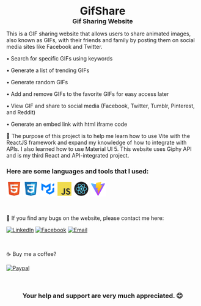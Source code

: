 <h1 align="center" style="margin: 0">GifShare</h1>
<h3 align="center" style="margin: 0">Gif Sharing Website</h3>

<p align="left">
  This is a GIF sharing website that allows users to share animated images, also known as GIFs, with their friends and family by posting them on social media sites like Facebook and Twitter.
</p>

<p align="left">• Search for specific GIFs using keywords</p>
<p align="left">• Generate a list of trending GIFs</p>
<p align="left">• Generate random GIFs</p>
<p align="left">• Add and remove GIFs to the favorite GIFs for easy access later</p>
<p align="left">• View GIF and share to social media (Facebook, Twitter, Tumblr, Pinterest, and Reddit)</p>
<p align="left">• Generate an embed link with html iframe code</p>

<p align="left">🌱 The purpose of this project is to help me learn how to use Vite with the ReactJS framework and expand my knowledge of how to integrate with APIs. I also learned how to use Material UI 5. This website uses Giphy API and is my third React and API-integrated project.</p>

<h3 align="left">Here are some languages and tools that I used:</h3>
<p align="left">
  <img src="https://github.com/melchie04/melchie04/blob/main/logos/html5.png" alt="html5" width="40" height="40" />
  <img src="https://github.com/melchie04/melchie04/blob/main/logos/css3.png" alt="css3" width="40" height="40" />
  <img src="https://github.com/melchie04/melchie04/blob/main/logos/materialui.png" alt="materialui" width="40" height="40" />
  <img src="https://github.com/melchie04/melchie04/blob/main/logos/javascript.png" alt="javascript" width="40" height="40" />  
  <img src="https://github.com/melchie04/melchie04/blob/main/logos/react.png" alt="react" width="40" height="40" />
  <img src="https://github.com/melchie04/melchie04/blob/main/logos/vite.png" alt="vite" width="40" height="40" />
</p>

<br />
<p align="left">📧 If you find any bugs on the website, please contact me here:</p>
<p align="left">
  <a href="https://linkedin.com/in/melchorcallos" target="_blank"><img alt="LinkedIn" src="https://img.shields.io/badge/LinkedIn-Melchor%20Callos-blue?style=flat-square&logo=linkedin"></a>
  <a href=""https://fb.com/melchorcallos04" target="_blank"><img alt="Facebook" src="https://img.shields.io/badge/facebook-melchorcallos04-blue?style=flat-square&logo=facebook"></a>
  <a href="mailto:melchorcallos04@gmail.com" target="_blank"><img alt="Email" src="https://img.shields.io/badge/Email-melchorcallos04@gmail.com-blue?style=flat-square&logo=gmail"></a>
</p>
  
<br />
<p align="left">☕ Buy me a coffee?</p>
<p align="left">
  <a href="https://www.paypal.com/paypalme/melchorcallos04" target="_blank"><img alt="Paypal" src="https://img.shields.io/badge/paypal-melchorcallos04@gmail.com-blue?style=flat-square&logo=paypal"></a>
</p>

<br />
<h3 align="center">Your help and support are very much appreciated. 😊</h3>
